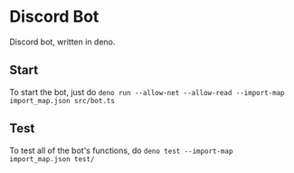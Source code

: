 # Discord Bot
Discord bot, written in deno.

## Start

To start the bot, just do `deno run --allow-net --allow-read --import-map import_map.json src/bot.ts`

## Test

To test all of the bot's functions, do `deno test --import-map import_map.json test/`